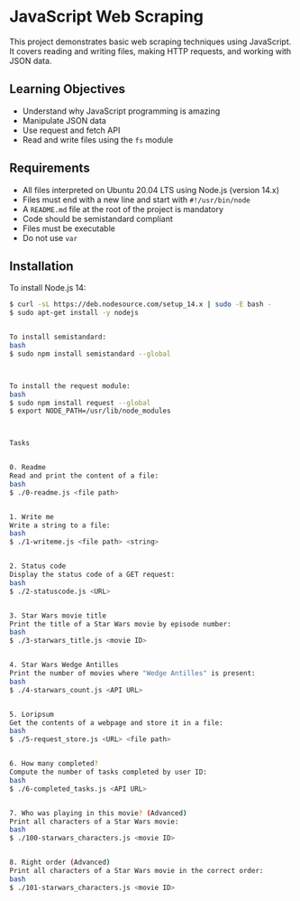 # JavaScript Web Scraping

This project demonstrates basic web scraping techniques using JavaScript. It covers reading and writing files, making HTTP requests, and working with JSON data.

## Learning Objectives
- Understand why JavaScript programming is amazing
- Manipulate JSON data
- Use request and fetch API
- Read and write files using the `fs` module

## Requirements
- All files interpreted on Ubuntu 20.04 LTS using Node.js (version 14.x)
- Files must end with a new line and start with `#!/usr/bin/node`
- A `README.md` file at the root of the project is mandatory
- Code should be semistandard compliant
- Files must be executable
- Do not use `var`

## Installation
To install Node.js 14:
```bash
$ curl -sL https://deb.nodesource.com/setup_14.x | sudo -E bash -
$ sudo apt-get install -y nodejs


To install semistandard:
bash
$ sudo npm install semistandard --global



To install the request module:
bash
$ sudo npm install request --global
$ export NODE_PATH=/usr/lib/node_modules



Tasks


0. Readme
Read and print the content of a file:
bash
$ ./0-readme.js <file path>


1. Write me
Write a string to a file:
bash
$ ./1-writeme.js <file path> <string>


2. Status code
Display the status code of a GET request:
bash
$ ./2-statuscode.js <URL>


3. Star Wars movie title
Print the title of a Star Wars movie by episode number:
bash
$ ./3-starwars_title.js <movie ID>


4. Star Wars Wedge Antilles
Print the number of movies where "Wedge Antilles" is present:
bash
$ ./4-starwars_count.js <API URL>


5. Loripsum
Get the contents of a webpage and store it in a file:
bash
$ ./5-request_store.js <URL> <file path>


6. How many completed?
Compute the number of tasks completed by user ID:
bash
$ ./6-completed_tasks.js <API URL>


7. Who was playing in this movie? (Advanced)
Print all characters of a Star Wars movie:
bash
$ ./100-starwars_characters.js <movie ID>


8. Right order (Advanced)
Print all characters of a Star Wars movie in the correct order:
bash
$ ./101-starwars_characters.js <movie ID>
